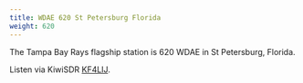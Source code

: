 ```yaml
---
title: WDAE 620 St Petersburg Florida
weight: 620
---
```

The Tampa Bay Rays flagship station is 620 WDAE in St Petersburg, Florida.

Listen via KiwiSDR [KF4LIJ].

[KF4LIJ]:http://kiwisdr.namtimmad.com:8073/?f=620.00amz10
